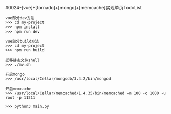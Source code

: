 #0024-[vue]+[tornado]+[mongo]+[memcache]实现单页TodoList    
   
```shell
vue部分dev方法
>>> cd my-project
>>> npm install
>>> npm run dev
```   
   
```shell
vue部分build方法
>>> cd my-project
>>> npm run build
```   
   
```shell
迁移静态文件shell
>>> ./mv.sh
```
         
```shell
开启mongo
>>> /usr/local/Cellar/mongodb/3.4.2/bin/mongod
```
         
```shell
开启memcache
>>> /usr/local/Cellar/memcached/1.4.35/bin/memcached -m 100 -c 1000 -u root -p 11211
```
      
```shell
>>> python3 main.py
```
   
   
   
   
   